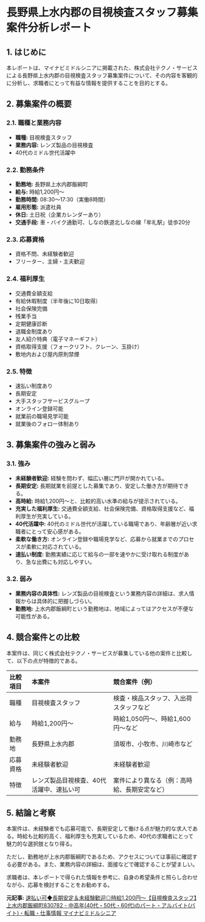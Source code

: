 # 長野県上水内郡の目視検査スタッフ募集案件分析レポート

## 1. はじめに

本レポートは、マイナビミドルシニアに掲載された、株式会社テクノ・サービスによる長野県上水内郡の目視検査スタッフ募集案件について、その内容を客観的に分析し、求職者にとって有益な情報を提供することを目的とする。

## 2. 募集案件の概要

### 2.1. 職種と業務内容

* **職種:** 目視検査スタッフ
* **業務内容:** レンズ製品の目視検査
 * 40代のミドル世代活躍中

### 2.2. 勤務条件

* **勤務地:** 長野県上水内郡飯綱町
* **給与:** 時給1,200円～
* **勤務時間:** 08:30～17:30（実働8時間）
* **雇用形態:** 派遣社員
* **休日:** 土日祝（企業カレンダーあり）
* **交通手段:** 車・バイク通勤可、しなの鉄道北しなの線「牟礼駅」徒歩20分

### 2.3. 応募資格

* 資格不問、未経験者歓迎
* フリーター、主婦・主夫歓迎

### 2.4. 福利厚生

* 交通費全額支給
* 有給休暇制度（半年後に10日取得）
* 社会保険完備
* 残業手当
* 定期健康診断
* 退職金制度あり
* 友人紹介特典（電子マネーギフト）
* 資格取得支援（フォークリフト、クレーン、玉掛け）
* 敷地内および屋内原則禁煙

### 2.5. 特徴

* 速払い制度あり
* 長期安定
* 大手スタッフサービスグループ
* オンライン登録可能
* 就業前の職場見学可能
* 就業後のフォロー体制あり

## 3. 募集案件の強みと弱み

### 3.1. 強み

* **未経験者歓迎:** 経験を問わず、幅広い層に門戸が開かれている。
* **長期安定:** 長期就業を前提とした募集であり、安定した働き方が期待できる。
* **高時給:** 時給1,200円～と、比較的高い水準の給与が提示されている。
* **充実した福利厚生:** 交通費全額支給、社会保険完備、資格取得支援など、福利厚生が充実している。
* **40代活躍中:** 40代のミドル世代が活躍している職場であり、年齢層が近い求職者にとって安心感がある。
* **柔軟な働き方:** オンライン登録や職場見学など、応募から就業までのプロセスが柔軟に対応されている。
* **速払い制度:** 勤務実績に応じて給与の一部を速やかに受け取れる制度があり、急な出費にも対応しやすい。

### 3.2. 弱み

* **業務内容の具体性:** レンズ製品の目視検査という業務内容の詳細は、求人情報からは具体的に把握しづらい。
* **勤務地:** 上水内郡飯綱町という勤務地は、地域によってはアクセスが不便な可能性がある。

## 4. 競合案件との比較

本案件は、同じく株式会社テクノ・サービスが募集している他の案件と比較して、以下の点が特徴的である。

| 比較項目 | 本案件 | 競合案件（例） |
| :---------------- | :--------------------------------------- | :------------------------------------------- |
| 職種 | 目視検査スタッフ | 検査・検品スタッフ、入出荷スタッフなど |
| 給与 | 時給1,200円～ | 時給1,050円～、時給1,600円～など |
| 勤務地 | 長野県上水内郡 | 須坂市、小牧市、川崎市など |
| 応募資格 | 未経験者歓迎 | 未経験者歓迎 |
| 特徴 | レンズ製品目視検査、40代活躍中、速払い可 | 案件により異なる（例：高時給、長期安定など） |

## 5. 結論と考察

本案件は、未経験者でも応募可能で、長期安定して働ける点が魅力的な求人である。時給も比較的高く、福利厚生も充実しているため、40代の求職者にとって魅力的な選択肢となり得る。

ただし、勤務地が上水内郡飯綱町であるため、アクセスについては事前に確認する必要がある。また、業務内容の詳細は、面接などで確認することが望ましい。

求職者は、本レポートで得られた情報を参考に、自身の希望条件と照らし合わせながら、応募を検討することをお勧めする。


**元記事:** [速払い可◆長期安定＆未経験歓迎◎時給1,200円～【目視検査スタッフ】上水内郡飯綱町830782 - 中高年(40代・50代・60代)のパート・アルバイト(バイト)・転職・仕事情報 マイナビミドルシニア](https://mynavi-ms.jp/jobs/676375171?utm_content=676375171)